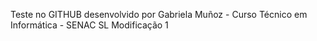 Teste no GITHUB desenvolvido por Gabriela Muñoz - Curso Técnico em Informática - SENAC SL
Modificação 1
